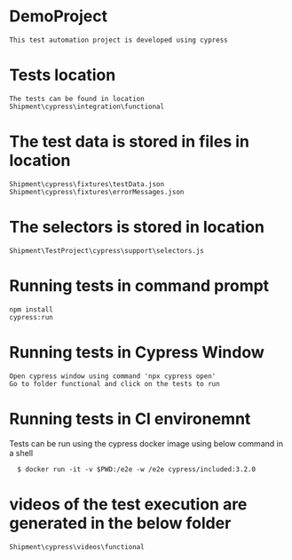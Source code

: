 # DemoProject
    This test automation project is developed using cypress
  
# Tests location
    The tests can be found in location  
    Shipment\cypress\integration\functional
    
# The test data is stored in files in location
    Shipment\cypress\fixtures\testData.json
    Shipment\cypress\fixtures\errorMessages.json
    
# The selectors is stored in location
    Shipment\TestProject\cypress\support\selectors.js
    
  
#  Running tests in command prompt
    npm install
    cypress:run
    
#  Running tests in Cypress Window
    Open cypress window using command 'npx cypress open'
    Go to folder functional and click on the tests to run
    
#  Running tests in CI environemnt
   Tests can be run using the cypress docker image using below command in a shell
   
      $ docker run -it -v $PWD:/e2e -w /e2e cypress/included:3.2.0

# videos of the test execution are generated in the below folder
    Shipment\cypress\videos\functional
